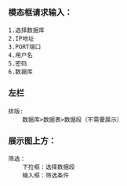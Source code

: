 ### 模态框请求输入：
    1.选择数据库
    2.IP地址
    3.PORT端口
    4.用户名
    5.密码
    6.数据库

### 左栏
    排版:
        数据库>数据表>数据段（不需要展示）

### 展示图上方：
    筛选：
        下拉框：选择数据段
        输入框：筛选条件